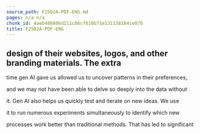 ```yaml
---
source_path: F2502A-PDF-ENG.md
pages: n/a-n/a
chunk_id: 4aeb480806d211c06cf610b71e131138184ce070
title: F2502A-PDF-ENG
---
```

## design of their websites, logos, and other branding materials. The extra

time gen AI gave us allowed us to uncover patterns in their preferences,

and we may not have been able to delve so deeply into the data without

it. Gen AI also helps us quickly test and iterate on new ideas. We use

it to run numerous experiments simultaneously to identify which new

processes work better than traditional methods. That has led to significant
